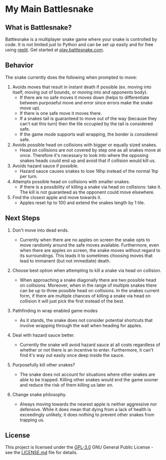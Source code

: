 # My Main Battlesnake

## What is Battlesnake?

Battlesnake is a multiplayer snake game where your snake is controlled by code. It is not limited just to Python and can be set up easily and for free using [replit](https://replit). Get started at [play.battlesnake.com](https://play.battlesnake.com).

## Behavior

The snake currently does the following when prompted to move:

1. Avoids moves that result in instant death if possible (ex. moving into itself, moving out of bounds, or moving into and opponents body).
    - If there are no safe moves it moves down (helps to differentiate between purposeful move and error since errors make the snake move up).
    - If there is one safe move it moves there.
    - If a snakes tail is guaranteed to move out of the way (because they can't eat this turn) then the tile occupied by the tail is considered safe.
    - If the game mode supports wall wrapping, the border is considered safe.
2. Avoids possible head on collisions with bigger or equally sized snakes.
    - Head on collisions are not covered by step one as all snakes move at once. Therefore it's necessary to look into where the opposing snakes heads *could* end up and avoid that if collision would kill us.
3. Avoids hazard sauce if possible.
    - Hazard sauce causes snakes to lose 16hp instead of the normal 1hp per turn.
4. Attempts possible head on collisions with smaller snakes.
    - If there is a possibility of killing a snake via head on collisions: take it. The kill is not guaranteed as the opponent could move elsewhere.
5. Find the closest apple and move towards it.
    - Apples reset hp to 100 and extend the snakes length by 1 tile.

## Next Steps

1. Don't move into dead ends.
    - Currently when there are no apples on screen the snake opts to move randomly around the safe moves available. Furthermore, even when there are apples on screen, the snake moves without regard to its surroundings. This leads it to sometimes choosing moves that lead to immanent (but not immediate) death.

2. Choose best option when attempting to kill a snake via head on collision.
    - When approaching a snake diagonally there are two possible head on collisions. Moreover, when in the range of multiple snakes there can be up to three possible head on collisions. In the snakes current form, if there are multiple chances of killing a snake via head on collision it will just pick the first instead of the best.

3. Pathfinding in wrap enabled game modes
    - As it stands, the snake does not consider potential shortcuts that involve wrapping through the wall when heading for apples.

4. Deal with hazard sauce better.
    - Currently the snake will avoid hazard sauce at all costs regardless of whether or not there is an incentive to enter. Furthermore, it can't find it's way out easily once deep inside the sauce.

5. Purposefully kill other snakes?
    - The snake does not account for situations where other snakes are able to be trapped. Killing other snakes would end the game sooner and reduce the risk of them killing us later on.

6. Change snake philosophy.
    - Always moving towards the nearest apple is neither aggressive nor defensive. While it does mean that dying from a lack of health is exceedingly unlikely, it does nothing to prevent other snakes from trapping us.

## License

This project is licensed under the [GPL-3.0](LICENSE.md)
GNU General Public License - see the [LICENSE.md](LICENSE.md) file for
details.
